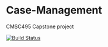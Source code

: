# Case-Management
CMSC495 Capstone project

[![Build Status](https://travis-ci.com/ddanielr/Case-Management.svg?branch=master)](https://travis-ci.com/ddanielr/Case-Management)
